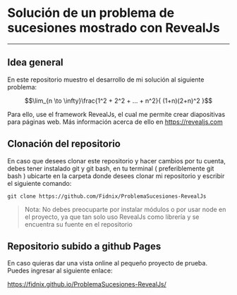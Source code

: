 # Solución de un problema de sucesiones mostrado con RevealJs

---

## Idea general

En este repositorio muestro el desarrollo de mi solución al siguiente problema:

$$\lim_{n \to \infty}\frac{1^2 + 2^2 + ... + n^2}{ (1+n)(2+n)^2 }$$

Para ello, use el framework RevealJs, el cual me permite crear diapositivas para páginas web. Más información acerca de ello en https://revealjs.com

## Clonación del repositorio

En caso que desees clonar este repositorio y hacer cambios por tu cuenta, debes tener instalado git y git bash, en tu terminal ( preferiblemente git bash ) ubicarte en la carpeta donde desees clonar mi repositorio y escribir el siguiente comando:

```
git clone https://github.com/Fidnix/ProblemaSucesiones-RevealJs
```

> Nota: No debes preocuparte por instalar módulos o por usar node en el proyecto, ya que tan solo uso RevealJs como librería y se encuentra su fuente en el repositorio

## Repositorio subido a github Pages

En caso quieras dar una vista online al pequeño proyecto de prueba. Puedes ingresar al siguiente enlace:

https://fidnix.github.io/ProblemaSucesiones-RevealJs/